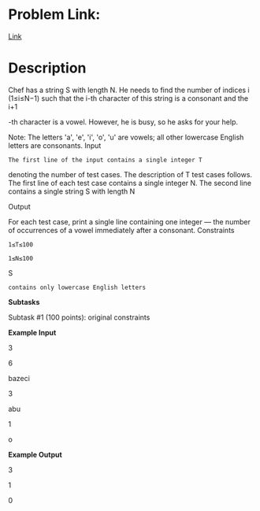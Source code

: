 # Problem Link:

[Link]()
# Description

Chef has a string S with length N. He needs to find the number of indices i (1≤i≤N−1) such that the i-th character of this string is a consonant and the i+1

-th character is a vowel. However, he is busy, so he asks for your help.

Note: The letters 'a', 'e', 'i', 'o', 'u' are vowels; all other lowercase English letters are consonants.
Input

    The first line of the input contains a single integer T

denoting the number of test cases. The description of T
test cases follows.
The first line of each test case contains a single integer N.
The second line contains a single string S
with length N


Output

For each test case, print a single line containing one integer ― the number of occurrences of a vowel immediately after a consonant.
Constraints

    1≤T≤100

    1≤N≤100
S

    contains only lowercase English letters

**Subtasks**

Subtask #1 (100 points): original constraints

**Example Input**

3

6

bazeci

3

abu

1

o

**Example Output**

3

1

0
